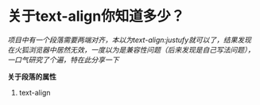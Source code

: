 # 关于text-align你知道多少？

*项目中有一个段落需要两端对齐，本以为text-align:justufy就可以了，结果发现在火狐浏览器中居然无效，一度以为是兼容性问题（后来发现是自己写法问题），一口气研究了个遍，特在此分享一下*

**关于段落的属性**
1. text-align